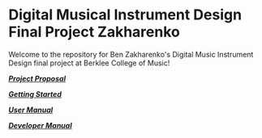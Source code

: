 # Digital Musical Instrument Design Final Project Zakharenko
Welcome to the repository for Ben Zakharenko's Digital Music Instrument Design final project at Berklee College of Music!

[**_Project Proposal_**](./Proposal/Proposal.md)

[**_Getting Started_**](./Documentation/GettingStarted.md)

[**_User Manual_**](./Documentation/UserManual.md)

[**_Developer Manual_**](./Documentation/DeveloperManual.md)